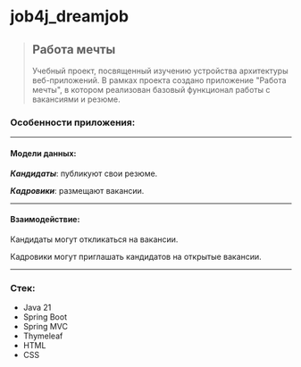 # job4j_dreamjob

> ## Работа мечты
>
> Учебный проект, посвященный изучению устройства архитектуры веб-приложений. В рамках проекта создано приложение 
"Работа мечты", в котором реализован базовый функционал работы с вакансиями и резюме.

### Особенности приложения:
___
#### Модели данных:
___Кандидаты___: публикуют свои резюме.

___Кадровики___: размещают вакансии.
___ 
#### Взаимодействие:

Кандидаты могут откликаться на вакансии.

Кадровики могут приглашать кандидатов на открытые вакансии.
___

 ### Стек:
 
 - Java 21
 - Spring Boot
 - Spring MVC
 - Thymeleaf
 - HTML
 - CSS